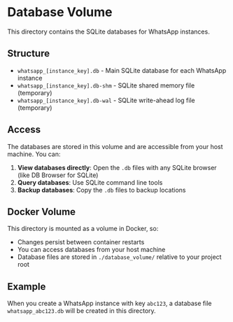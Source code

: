 # Database Volume

This directory contains the SQLite databases for WhatsApp instances.

## Structure

- `whatsapp_[instance_key].db` - Main SQLite database for each WhatsApp instance
- `whatsapp_[instance_key].db-shm` - SQLite shared memory file (temporary)
- `whatsapp_[instance_key].db-wal` - SQLite write-ahead log file (temporary)

## Access

The databases are stored in this volume and are accessible from your host machine. You can:

1. **View databases directly**: Open the `.db` files with any SQLite browser (like DB Browser for SQLite)
2. **Query databases**: Use SQLite command line tools
3. **Backup databases**: Copy the `.db` files to backup locations

## Docker Volume

This directory is mounted as a volume in Docker, so:

- Changes persist between container restarts
- You can access databases from your host machine
- Database files are stored in `./database_volume/` relative to your project root

## Example

When you create a WhatsApp instance with key `abc123`, a database file `whatsapp_abc123.db` will be created in this directory.
